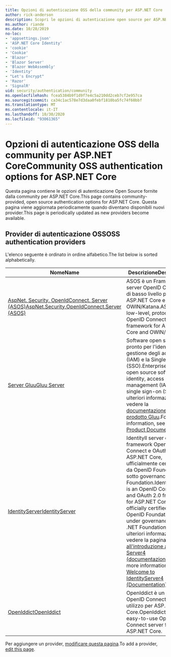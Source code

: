 ```yaml
---
title: Opzioni di autenticazione OSS della community per ASP.NET Core
author: rick-anderson
description: Scopri le opzioni di autenticazione open source per ASP.NET Core.
ms.author: riande
ms.date: 10/28/2019
no-loc:
- 'appsettings.json'
- 'ASP.NET Core Identity'
- 'cookie'
- 'Cookie'
- 'Blazor'
- 'Blazor Server'
- 'Blazor WebAssembly'
- 'Identity'
- "Let's Encrypt"
- 'Razor'
- 'SignalR'
uid: security/authentication/community
ms.openlocfilehash: fcea5384b9f1d9f7e4c5a210dd2ceb7cf2e957ca
ms.sourcegitcommit: ca34c1ac578e7d3daa0febf1810ba5fc74f60bbf
ms.translationtype: MT
ms.contentlocale: it-IT
ms.lasthandoff: 10/30/2020
ms.locfileid: "93061365"
---
```

# <a name="community-oss-authentication-options-for-aspnet-core"></a><span data-ttu-id="6afc1-103">Opzioni di autenticazione OSS della community per ASP.NET Core</span><span class="sxs-lookup"><span data-stu-id="6afc1-103">Community OSS authentication options for ASP.NET Core</span></span>

<span data-ttu-id="6afc1-104">Questa pagina contiene le opzioni di autenticazione Open Source fornite dalla community per ASP.NET Core.</span><span class="sxs-lookup"><span data-stu-id="6afc1-104">This page contains community-provided, open source authentication options for ASP.NET Core.</span></span> <span data-ttu-id="6afc1-105">Questa pagina viene aggiornata periodicamente quando diventano disponibili nuovi provider.</span><span class="sxs-lookup"><span data-stu-id="6afc1-105">This page is periodically updated as new providers become available.</span></span>

## <a name="oss-authentication-providers"></a><span data-ttu-id="6afc1-106">Provider di autenticazione OSS</span><span class="sxs-lookup"><span data-stu-id="6afc1-106">OSS authentication providers</span></span>

<span data-ttu-id="6afc1-107">L'elenco seguente è ordinato in ordine alfabetico.</span><span class="sxs-lookup"><span data-stu-id="6afc1-107">The list below is sorted alphabetically.</span></span>

| <span data-ttu-id="6afc1-108">Nome</span><span class="sxs-lookup"><span data-stu-id="6afc1-108">Name</span></span> | <span data-ttu-id="6afc1-109">Descrizione</span><span class="sxs-lookup"><span data-stu-id="6afc1-109">Description</span></span> |
| ---- | ----------- |
| [<span data-ttu-id="6afc1-110">AspNet. Security. OpenIdConnect. Server (ASOS)</span><span class="sxs-lookup"><span data-stu-id="6afc1-110">AspNet.Security.OpenIdConnect.Server (ASOS)</span></span>](https://github.com/aspnet-contrib/AspNet.Security.OpenIdConnect.Server) | <span data-ttu-id="6afc1-111">ASOS è un Framework server OpenID Connect di basso livello per ASP.NET Core e OWIN/Katana.</span><span class="sxs-lookup"><span data-stu-id="6afc1-111">ASOS is a low-level, protocol-first OpenID Connect server framework for ASP.NET Core and OWIN/Katana.</span></span> |
| [<span data-ttu-id="6afc1-112">Server Gluu</span><span class="sxs-lookup"><span data-stu-id="6afc1-112">Gluu Server</span></span>](https://gluu.org/) | <span data-ttu-id="6afc1-113">Software open source pronto per l'identità, la gestione degli accessi (IAM) e la Single Sign-On (SSO).</span><span class="sxs-lookup"><span data-stu-id="6afc1-113">Enterprise ready, open source software for identity, access management (IAM), and single sign-on (SSO).</span></span> <span data-ttu-id="6afc1-114">Per ulteriori informazioni, vedere la [documentazione del prodotto Gluu](https://gluu.org/docs/).</span><span class="sxs-lookup"><span data-stu-id="6afc1-114">For more information, see the [Gluu Product Documentation](https://gluu.org/docs/).</span></span> |
| [<span data-ttu-id="6afc1-115">IdentityServer</span><span class="sxs-lookup"><span data-stu-id="6afc1-115">IdentityServer</span></span>](https://identityserver.io/) | <span data-ttu-id="6afc1-116">IdentityIl server è un framework OpenID Connect e OAuth 2,0 per ASP.NET Core, ufficialmente certificata da OpenID Foundation e sotto governance di .NET Foundation.</span><span class="sxs-lookup"><span data-stu-id="6afc1-116">IdentityServer is an OpenID Connect and OAuth 2.0 framework for ASP.NET Core, officially certified by the OpenID Foundation and under governance of the .NET Foundation.</span></span> <span data-ttu-id="6afc1-117">Per ulteriori informazioni, vedere la pagina [relativa all'introduzione a Identity Server4 (documentazione)](https://identityserver4.readthedocs.io/en/latest/).</span><span class="sxs-lookup"><span data-stu-id="6afc1-117">For more information, see [Welcome to IdentityServer4 (Documentation)](https://identityserver4.readthedocs.io/en/latest/).</span></span> |
| [<span data-ttu-id="6afc1-118">OpenIddict</span><span class="sxs-lookup"><span data-stu-id="6afc1-118">OpenIddict</span></span>](https://github.com/openiddict/openiddict-core) | <span data-ttu-id="6afc1-119">OpenIddict è un server OpenID Connect di facile utilizzo per ASP.NET Core.</span><span class="sxs-lookup"><span data-stu-id="6afc1-119">OpenIddict is an easy-to-use OpenID Connect server for ASP.NET Core.</span></span> |

<span data-ttu-id="6afc1-120">Per aggiungere un provider, [modificare questa pagina](https://github.com/login?return_to=https%3A%2F%2Fgithub.com%2Faspnet%2FDocs%2Fedit%2Fmaster%2Faspnetcore%2Fsecurity%2Fauthentication%2Fcommunity.md).</span><span class="sxs-lookup"><span data-stu-id="6afc1-120">To add a provider, [edit this page](https://github.com/login?return_to=https%3A%2F%2Fgithub.com%2Faspnet%2FDocs%2Fedit%2Fmaster%2Faspnetcore%2Fsecurity%2Fauthentication%2Fcommunity.md).</span></span>
